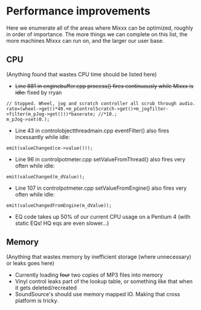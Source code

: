 # Performance improvements

Here we enumerate all of the areas where Mixxx can be optimized, roughly
in order of importance. The more things we can complete on this list,
the more machines Mixxx can run on, and the larger our user base.

## CPU

(Anything found that wastes CPU time should be listed here)

  - ~~Line 881 in enginebuffer.cpp process() fires
    <span class="underline">continuously</span> while Mixxx is idle:~~
    fixed by rryan

<!-- end list -->

    // Stopped. Wheel, jog and scratch controller all scrub through audio.
    rate=(wheel->get()*40.+m_pControlScratch->get()+m_jogfilter->filter(m_pJog->get()))*baserate; //*10.;
    m_pJog->set(0.);

  - Line 43 in controlobjectthreadmain.cpp eventFilter() also fires
    incessantly while idle:

<!-- end list -->

    emit(valueChanged(ce->value()));

  - Line 96 in controlpotmeter.cpp setValueFromThread() also fires very
    often while idle:

<!-- end list -->

    emit(valueChanged(m_dValue));

  - Line 107 in controlpotmeter.cpp setValueFromEngine() also fires very
    often while idle:

<!-- end list -->

    emit(valueChangedFromEngine(m_dValue));

  - EQ code takes up 50% of our current CPU usage on a Pentium 4 (with
    static EQs\! HQ eqs are even slower...)

## Memory

(Anything that wastes memory by inefficient storage (where unnecessary)
or leaks goes here)

  - Currently loading ~~four~~ two copies of MP3 files into memory
  - Vinyl control leaks part of the lookup table, or something like that
    when it gets deleted/recreated
  - SoundSource's should use memory mapped IO. Making that cross
    platform is tricky.
